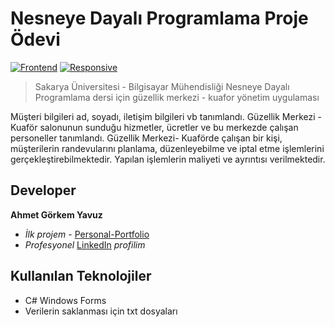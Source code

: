 # Nesneye Dayalı Programlama Proje Ödevi
[![Frontend][Frontend-image]][Frontend-url]
[![Responsive][Responsive-image]][Responsive-url]

> Sakarya Üniversitesi - Bilgisayar Mühendisliği Nesneye Dayalı Programlama dersi için güzellik merkezi - kuafor yönetim uygulaması

Müşteri bilgileri ad, soyadı, iletişim bilgileri vb tanımlandı.
Güzellik Merkezi - Kuaför salonunun sunduğu hizmetler, ücretler ve bu merkezde çalışan personeller tanımlandı.
Güzellik Merkezi- Kuaförde çalışan bir kişi, müşterilerin randevularını planlama, düzenleyebilme ve iptal etme işlemlerini gerçekleştirebilmektedir.
Yapılan işlemlerin maliyeti ve ayrıntısı verilmektedir.

## Developer

**Ahmet Görkem Yavuz**

* *İlk projem* - [Personal-Portfolio][repo-url]
* *Profesyonel* [LinkedIn][linkedin-url] *profilim*

## Kullanılan Teknolojiler

* C# Windows Forms
* Verilerin saklanması için txt dosyaları

[linkedin-url]: https://www.linkedin.com/in/ahmetgorkemyavuz
[repo-url]: https://github.com/ahmtgrkem/Personal-Portfolio
[Frontend-image]: https://img.shields.io/badge/C#-WindowsForms-orange
[Frontend-url]: https://img.shields.io/badge/C#-WindowsForms-orange
[Responsive-image]: https://img.shields.io/badge/BeautySalonApp-97c900
[Responsive-url]: https://img.shields.io/badge/BeautySalonApp-97c900
